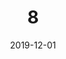 ---
title: 08
date: 2019-12-01
location: Pontevedra, Galicia
img_url: https://i.ibb.co/ZKKJCG8/08.jpg
original_fn: 08.jpg
tags:
- Dragonfly
- Animal
---